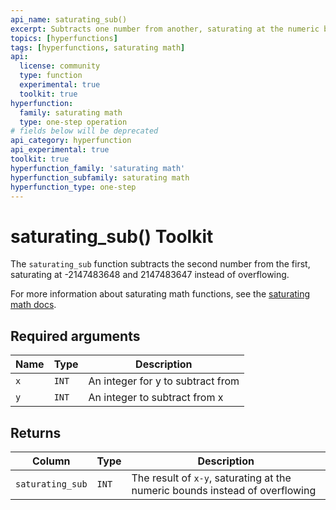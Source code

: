 ```yaml
---
api_name: saturating_sub()
excerpt: Subtracts one number from another, saturating at the numeric bounds instead of overflowing
topics: [hyperfunctions]
tags: [hyperfunctions, saturating math]
api:
  license: community
  type: function
  experimental: true
  toolkit: true
hyperfunction:
  family: saturating math
  type: one-step operation
# fields below will be deprecated
api_category: hyperfunction
api_experimental: true
toolkit: true
hyperfunction_family: 'saturating math'
hyperfunction_subfamily: saturating math
hyperfunction_type: one-step
---
```


# saturating_sub()  <tag type="toolkit">Toolkit</tag><tag type="experimental-toolkit" content="Experimental" />

The `saturating_sub` function subtracts the second number from the first, saturating at -2147483648 and 2147483647 instead of overflowing.

For more information about saturating math functions, see the
[saturating math docs][saturating-math-docs].

## Required arguments

|Name|Type|Description|
|-|-|-|
|`x`|`INT`| An integer for y to subtract from |
|`y`|`INT`| An integer to subtract from x |

## Returns

|Column|Type|Description|
|-|-|-|
|`saturating_sub` |`INT`| The result of `x-y`, saturating at the numeric bounds instead of overflowing |

[saturating-math-docs]: /api/:currentVersion:/hyperfunctions/saturating_math/
